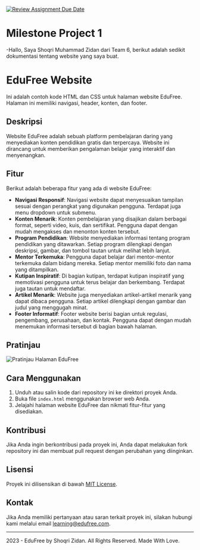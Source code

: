 [![Review Assignment Due Date](https://classroom.github.com/assets/deadline-readme-button-24ddc0f5d75046c5622901739e7c5dd533143b0c8e959d652212380cedb1ea36.svg)](https://classroom.github.com/a/f6dTnkNL)
# Milestone Project 1 
-Hallo, Saya Shoqri Muhammad Zidan dari Team 6, berikut adalah sedikit dokumentasi tentang website yang saya buat.
# EduFree Website

Ini adalah contoh kode HTML dan CSS untuk halaman website EduFree. Halaman ini memiliki navigasi, header, konten, dan footer.

## Deskripsi

Website EduFree adalah sebuah platform pembelajaran daring yang menyediakan konten pendidikan gratis dan terpercaya. Website ini dirancang untuk memberikan pengalaman belajar yang interaktif dan menyenangkan.

## Fitur

Berikut adalah beberapa fitur yang ada di website EduFree:

- **Navigasi Responsif**: Navigasi website dapat menyesuaikan tampilan sesuai dengan perangkat yang digunakan pengguna. Terdapat juga menu dropdown untuk submenu.
- **Konten Menarik**: Konten pembelajaran yang disajikan dalam berbagai format, seperti video, kuis, dan sertifikat. Pengguna dapat dengan mudah mengakses dan menonton konten tersebut.
- **Program Pendidikan**: Website menyediakan informasi tentang program pendidikan yang ditawarkan. Setiap program dilengkapi dengan deskripsi, gambar, dan tombol tautan untuk melihat lebih lanjut.
- **Mentor Terkemuka**: Pengguna dapat belajar dari mentor-mentor terkemuka dalam bidang mereka. Setiap mentor memiliki foto dan nama yang ditampilkan.
- **Kutipan Inspiratif**: Di bagian kutipan, terdapat kutipan inspiratif yang memotivasi pengguna untuk terus belajar dan berkembang. Terdapat juga tautan untuk mendaftar.
- **Artikel Menarik**: Website juga menyediakan artikel-artikel menarik yang dapat dibaca pengguna. Setiap artikel dilengkapi dengan gambar dan judul yang menggugah minat.
- **Footer Informatif**: Footer website berisi bagian untuk regulasi, pengembang, perusahaan, dan kontak. Pengguna dapat dengan mudah menemukan informasi tersebut di bagian bawah halaman.

## Pratinjau

![Pratinjau Halaman EduFree](preview.png)

## Cara Menggunakan

1. Unduh atau salin kode dari repository ini ke direktori proyek Anda.
2. Buka file `index.html` menggunakan browser web Anda.
3. Jelajahi halaman website EduFree dan nikmati fitur-fitur yang disediakan.

## Kontribusi

Jika Anda ingin berkontribusi pada proyek ini, Anda dapat melakukan fork repository ini dan membuat pull request dengan perubahan yang diinginkan.

## Lisensi

Proyek ini dilisensikan di bawah [MIT License](LICENSE).

## Kontak

Jika Anda memiliki pertanyaan atau saran terkait proyek ini, silakan hubungi kami melalui email learning@edufree.com.

---

2023 - EduFree by Shoqri Zidan. All Rights Reserved. Made With Love.
